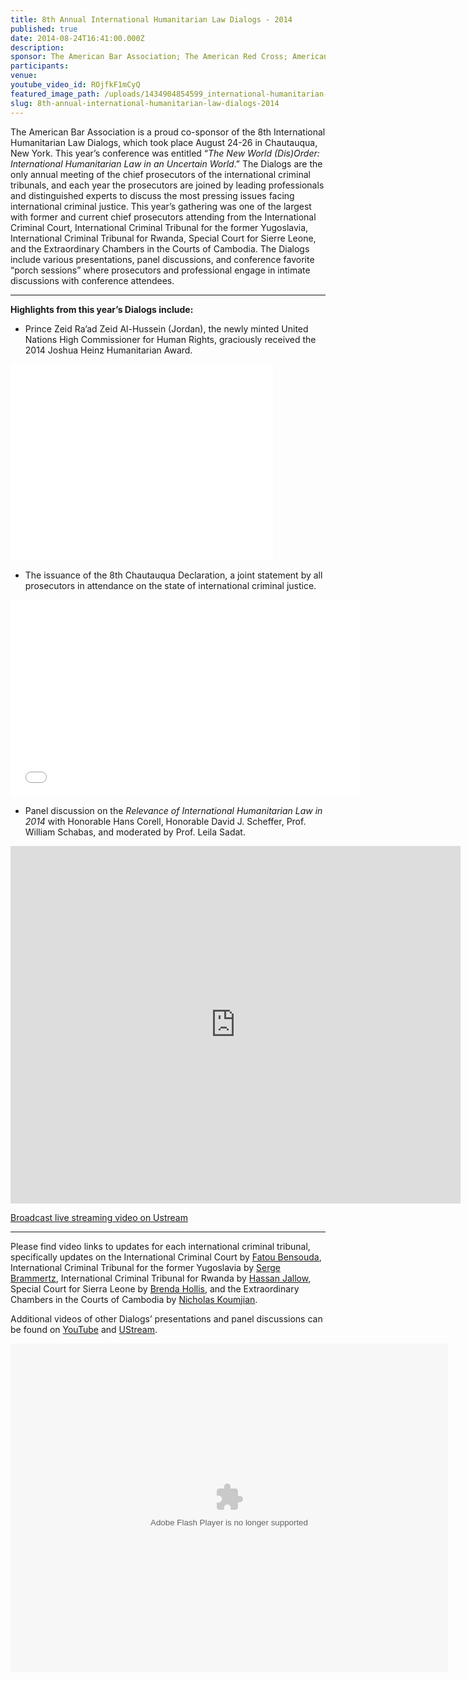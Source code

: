 ```yaml
---
title: 8th Annual International Humanitarian Law Dialogs - 2014
published: true
date: 2014-08-24T16:41:00.000Z
description:
sponsor: The American Bar Association; The American Red Cross; American Society of International Law; Case Western Reserve University School of Law; The Chautauqua Institution; Impunity Watch; intlawgrrl; International Bar Association; NYU Center for Global Affairs; The Planethood Foundation; The Robert H. Jackson Center; Syracuse University College of Law; Whitney R. Harris World Law Institute at Washington University School of Law; in association with the United States Holocaust Memorial Museum
participants:
venue:
youtube_video_id: ROjfkF1mCyQ
featured_image_path: /uploads/1434904854599_international-humanitarian-law-dialogues-1496.jpg
slug: 8th-annual-international-humanitarian-law-dialogs-2014
---
```



The American Bar Association is a proud co-sponsor of the 8th International Humanitarian Law Dialogs, which took place August 24-26 in Chautauqua, New York. This year’s conference was entitled “*The New World (Dis)Order: International Humanitarian Law in an Uncertain World*.” The Dialogs are the only annual meeting of the chief prosecutors of the international criminal tribunals, and each year the prosecutors are joined by leading professionals and distinguished experts to discuss the most pressing issues facing international criminal justice. This year’s gathering was one of the largest with former and current chief prosecutors attending from the International Criminal Court, International Criminal Tribunal for the former Yugoslavia, International Criminal Tribunal for Rwanda, Special Court for Sierre Leone, and the Extraordinary Chambers in the Courts of Cambodia. The Dialogs include various presentations, panel discussions, and conference favorite “porch sessions” where prosecutors and professional engage in intimate discussions with conference attendees.

---

**Highlights from this year’s Dialogs include:**

* Prince Zeid Ra’ad Zeid Al-Hussein (Jordan), the newly minted United Nations High Commissioner for Human Rights, graciously received the 2014 Joshua Heinz Humanitarian Award.


<iframe width="420" height="315" src="//www.youtube.com/embed/ROjfkF1mCyQ" frameborder="0" allowfullscreen=""></iframe>

* The issuance of the 8th Chautauqua Declaration, a joint statement by all prosecutors in attendance on the state of international criminal justice.


<iframe width="560" height="315" src="//www.youtube.com/embed/7NAqqJ379tM" frameborder="0" allowfullscreen=""></iframe>

* Panel discussion on the *Relevance of International Humanitarian Law in 2014* with Honorable Hans Corell, Honorable David J. Scheffer, Prof. William Schabas, and moderated by Prof. Leila Sadat.


<iframe width="720" height="572" scrolling="no" frameborder="0" style="border: 0px none transparent;" src="http://www.ustream.tv/embed/recorded/51848590?v=3&amp;wmode=direct"></iframe>

[Broadcast live streaming video on Ustream](http://www.ustream.tv)

---

Please find video links to updates for each international criminal tribunal, specifically updates on the International Criminal Court by [Fatou Bensouda](https://www.youtube.com/watch?v=FDH2dNJ7t3c), International Criminal Tribunal for the former Yugoslavia by [Serge Brammertz](https://www.youtube.com/watch?v=QgSK9VMQdQQ), International Criminal Tribunal for Rwanda by [Hassan Jallow](https://www.youtube.com/watch?v=ee5wZ3wC2oU), Special Court for Sierra Leone by [Brenda Hollis](https://www.youtube.com/watch?v=XNTiWx77Gro), and the Extraordinary Chambers in the Courts of Cambodia by [Nicholas Koumjian](https://www.youtube.com/watch?v=1nMJWNsMy3s).

Additional videos of other Dialogs’ presentations and panel discussions can be found on [YouTube](https://www.youtube.com/user/RobertHJacksonCenter/search?query=8th+IHLD) and [UStream](http://www.ustream.tv/channel/mediaworks116).

<object width="700" height="525"><param name="flashvars" value="offsite=true&amp;lang=en-us&amp;page_show_url=%2Fphotos%2F126209453%40N05%2Fsets%2F72157647510930311%2Fshow%2F&amp;page_show_back_url=%2Fphotos%2F126209453%40N05%2Fsets%2F72157647510930311%2F&amp;set_id=72157647510930311&amp;jump_to=" /> <param name="movie" value="https://www.flickr.com/apps/slideshow/show.swf?v=1811922554" /> <param name="allowFullScreen" value="true" /><embed type="application/x-shockwave-flash" src="https://www.flickr.com/apps/slideshow/show.swf?v=1811922554" allowfullscreen="true" flashvars="offsite=true&amp;lang=en-us&amp;page_show_url=%2Fphotos%2F126209453%40N05%2Fsets%2F72157647510930311%2Fshow%2F&amp;page_show_back_url=%2Fphotos%2F126209453%40N05%2Fsets%2F72157647510930311%2F&amp;set_id=72157647510930311&amp;jump_to=" width="700" height="525" /></object>